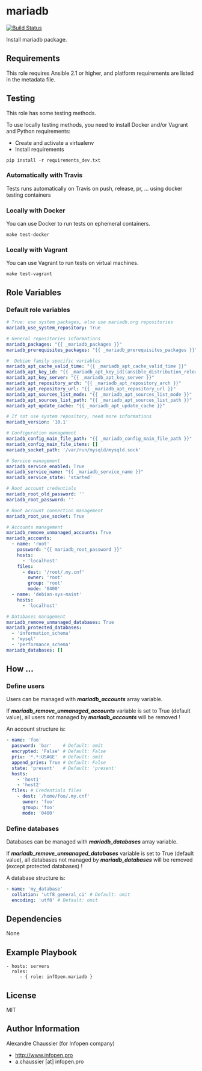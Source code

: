 # mariadb

[![Build Status](https://travis-ci.org/infOpen/ansible-role-mariadb.svg?branch=master)](https://travis-ci.org/infOpen/ansible-role-mariadb)

Install mariadb package.

## Requirements

This role requires Ansible 2.1 or higher,
and platform requirements are listed in the metadata file.

## Testing

This role has some testing methods.

To use locally testing methods, you need to install Docker and/or Vagrant and Python requirements:

* Create and activate a virtualenv
* Install requirements

```
pip install -r requirements_dev.txt
```

### Automatically with Travis

Tests runs automatically on Travis on push, release, pr, ... using docker testing containers

### Locally with Docker

You can use Docker to run tests on ephemeral containers.

```
make test-docker
```

### Locally with Vagrant

You can use Vagrant to run tests on virtual machines.

```
make test-vagrant
```

## Role Variables

### Default role variables

``` yaml
# True: use system packages, else use mariadb.org repositories
mariadb_use_system_repository: True

# General repositories informations
mariadb_packages: "{{ _mariadb_packages }}"
mariadb_prerequisites_packages: "{{ _mariadb_prerequisites_packages }}"

#  Debian family specific variables
mariadb_apt_cache_valid_time: "{{ _mariadb_apt_cache_valid_time }}"
mariadb_apt_key_id: "{{ _mariadb_apt_key_id[(ansible_distribution_release | lower)] }}"
mariadb_apt_key_server: "{{ _mariadb_apt_key_server }}"
mariadb_apt_repository_arch: "{{ _mariadb_apt_repository_arch }}"
mariadb_apt_repository_url: "{{ _mariadb_apt_repository_url }}"
mariadb_apt_sources_list_mode: "{{ _mariadb_apt_sources_list_mode }}"
mariadb_apt_sources_list_path: "{{ _mariadb_apt_sources_list_path }}"
mariadb_apt_update_cache: "{{ _mariadb_apt_update_cache }}"

# If not use system repository, need more informations
mariadb_version: '10.1'

# Configuration management
mariadb_config_main_file_path: "{{ _mariadb_config_main_file_path }}"
mariadb_config_main_file_items: []
mariadb_socket_path: '/var/run/mysqld/mysqld.sock'

# Service management
mariadb_service_enabled: True
mariadb_service_name: "{{ _mariadb_service_name }}"
mariadb_service_state: 'started'

# Root account credentials
mariadb_root_old_password: ''
mariadb_root_password: ''

# Root account connection management
mariadb_root_use_socket: True

# Accounts management
mariadb_remove_unmanaged_accounts: True
mariadb_accounts:
  - name: 'root'
    password: "{{ mariadb_root_password }}"
    hosts:
      - 'localhost'
    files:
      - dest: '/root/.my.cnf'
        owner: 'root'
        group: 'root'
        mode: '0400'
  - name: 'debian-sys-maint'
    hosts:
      - 'localhost'

# Databases management
mariadb_remove_unmanaged_databases: True
mariadb_protected_databases:
  - 'information_schema'
  - 'mysql'
  - 'performance_schema'
mariadb_databases: []
```

## How ...

### Define users

Users can be managed with ***mariadb_accounts*** array variable.

If ***mariadb_remove_unmanaged_accounts*** variable is set to True (default value), all users not managed by ***mariadb_accounts*** will be removed !

An account structure is:
```yaml
- name: 'foo'
  password: 'bar'    # Default: omit
  encrypted: 'False' # Default: False
  priv: '*.*:USAGE'  # Default: omit
  append_privs: True # Default: False
  state: 'present'   # Default: 'present'
  hosts:
    - 'host1'
    - 'host2'
  files: # Credentials files
    - dest: '/home/foo/.my.cnf'
      owner: 'foo'
      group: 'foo'
      mode: '0400'
```

### Define databases

Databases can be managed with ***mariadb_databases*** array variable.

If ***mariadb_remove_unmanaged_databases*** variable is set to True (default value), all databases not managed by ***mariadb_databases*** will be removed (except protected databases) !

A database structure is:
```yaml
- name: 'my_database'
  collation: 'utf8_general_ci' # Default: omit
  encoding: 'utf8' # Default: omit
```

## Dependencies

None

## Example Playbook

    - hosts: servers
      roles:
         - { role: infOpen.mariadb }

## License

MIT

## Author Information

Alexandre Chaussier (for Infopen company)
- http://www.infopen.pro
- a.chaussier [at] infopen.pro
